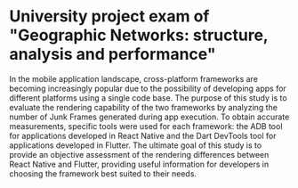# University project exam of "Geographic Networks: structure, analysis and performance"

In the mobile application landscape, cross-platform frameworks are becoming increasingly popular due to the possibility of developing apps for different platforms using a single code base. The purpose of this study is to evaluate the rendering capability of the two frameworks by analyzing the number of Junk Frames generated during app execution. To obtain accurate measurements, specific tools were used for each framework: the ADB tool for applications developed in React Native and the Dart DevTools tool for applications developed in Flutter. The ultimate goal of this study is to provide an objective assessment of the rendering differences between React Native and Flutter, providing useful information for developers in choosing the framework best suited to their needs.
